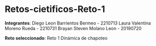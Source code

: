 # Retos-cietificos-Reto-1
**Integrantes**:
Diego Leon Barrientos Bermeo - 2210713
Laura Valentina Moreno Rueda - 2210731
Brayan Steven Molano Leon - 20190720

**Reto seleccionado**: Reto 1 Dinámica de chapoteo
